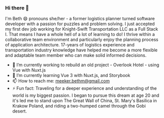 ### Hi there 👋

I'm Beth 😄 pronouns she/her - a former logistics planner turned software developer with a passion for puzzles and problem solving. I just accepted my first dev job working for Knight-Swift Transportation LLC as a Full Stack I. That means I have a whole hell of a lot of learning to do! I thrive within a collaborative team environment and particularly enjoy the planning process of application architecture. 17-years of logistics experience and transportation industry knowledge have helped me become a more flexible and adaptable team member who can make solid informed decisions. 

- 🔭 I’m currently working to rebuild an old project - Overlook Hotel - using Vue with Nuxt.js
- 🌱 I’m currently learning Vue 3 with Nuxt.js, and Storybook
- 📫 How to reach me: meeker.bethm@gmail.com
- ⚡ Fun fact: Traveling for a deeper experience and understanding of the world is my biggest passion. I began to pursue this dream at age 20 and it's led me to stand upon The Great Wall of China, St. Mary's Basilica in Krakow Poland, and riding a two-humped camel through the Gobi desert.

